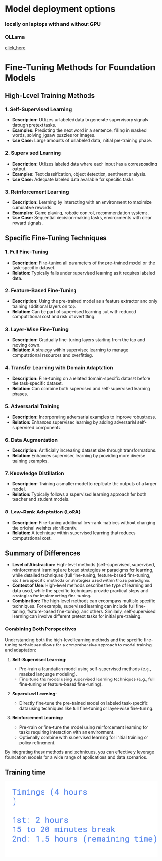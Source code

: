 # Model deployment options 

### locally on laptops with and without GPU 

### OLLama
[click_here](https://github.com/ollama/ollama?tab=readme-ov-file)


# Fine-Tuning Methods for Foundation Models

## High-Level Training Methods

### 1. Self-Supervised Learning
- **Description:** Utilizes unlabeled data to generate supervisory signals through pretext tasks.
- **Examples:** Predicting the next word in a sentence, filling in masked words, solving jigsaw puzzles for images.
- **Use Case:** Large amounts of unlabeled data, initial pre-training phase.

### 2. Supervised Learning
- **Description:** Utilizes labeled data where each input has a corresponding output.
- **Examples:** Text classification, object detection, sentiment analysis.
- **Use Case:** Adequate labeled data available for specific tasks.

### 3. Reinforcement Learning
- **Description:** Learning by interacting with an environment to maximize cumulative rewards.
- **Examples:** Game playing, robotic control, recommendation systems.
- **Use Case:** Sequential decision-making tasks, environments with clear reward signals.

## Specific Fine-Tuning Techniques

### 1. Full Fine-Tuning
- **Description:** Fine-tuning all parameters of the pre-trained model on the task-specific dataset.
- **Relation:** Typically falls under supervised learning as it requires labeled data.

### 2. Feature-Based Fine-Tuning
- **Description:** Using the pre-trained model as a feature extractor and only training additional layers on top.
- **Relation:** Can be part of supervised learning but with reduced computational cost and risk of overfitting.

### 3. Layer-Wise Fine-Tuning
- **Description:** Gradually fine-tuning layers starting from the top and moving down.
- **Relation:** A strategy within supervised learning to manage computational resources and overfitting.

### 4. Transfer Learning with Domain Adaptation
- **Description:** Fine-tuning on a related domain-specific dataset before the task-specific dataset.
- **Relation:** Can combine both supervised and self-supervised learning phases.

### 5. Adversarial Training
- **Description:** Incorporating adversarial examples to improve robustness.
- **Relation:** Enhances supervised learning by adding adversarial self-supervised components.

### 6. Data Augmentation
- **Description:** Artificially increasing dataset size through transformations.
- **Relation:** Enhances supervised learning by providing more diverse training examples.

### 7. Knowledge Distillation
- **Description:** Training a smaller model to replicate the outputs of a larger model.
- **Relation:** Typically follows a supervised learning approach for both teacher and student models.

### 8. Low-Rank Adaptation (LoRA)
- **Description:** Fine-tuning additional low-rank matrices without changing the original weights significantly.
- **Relation:** A technique within supervised learning that reduces computational cost.

## Summary of Differences

- **Level of Abstraction:** High-level methods (self-supervised, supervised, reinforcement learning) are broad strategies or paradigms for learning, while detailed techniques (full fine-tuning, feature-based fine-tuning, etc.) are specific methods or strategies used within those paradigms.
- **Context of Use:** High-level methods describe the type of learning and data used, while the specific techniques provide practical steps and strategies for implementing fine-tuning.
- **Combination:** The high-level methods can encompass multiple specific techniques. For example, supervised learning can include full fine-tuning, feature-based fine-tuning, and others. Similarly, self-supervised learning can involve different pretext tasks for initial pre-training.

### Combining Both Perspectives

Understanding both the high-level learning methods and the specific fine-tuning techniques allows for a comprehensive approach to model training and adaptation:

1. **Self-Supervised Learning:**
   - Pre-train a foundation model using self-supervised methods (e.g., masked language modeling).
   - Fine-tune the model using supervised learning techniques (e.g., full fine-tuning or feature-based fine-tuning).

2. **Supervised Learning:**
   - Directly fine-tune the pre-trained model on labeled task-specific data using techniques like full fine-tuning or layer-wise fine-tuning.

3. **Reinforcement Learning:**
   - Pre-train or fine-tune the model using reinforcement learning for tasks requiring interaction with an environment.
   - Optionally combine with supervised learning for initial training or policy refinement.

By integrating these methods and techniques, you can effectively leverage foundation models for a wide range of applications and data scenarios.


## Training time 

<img src="time.png">

